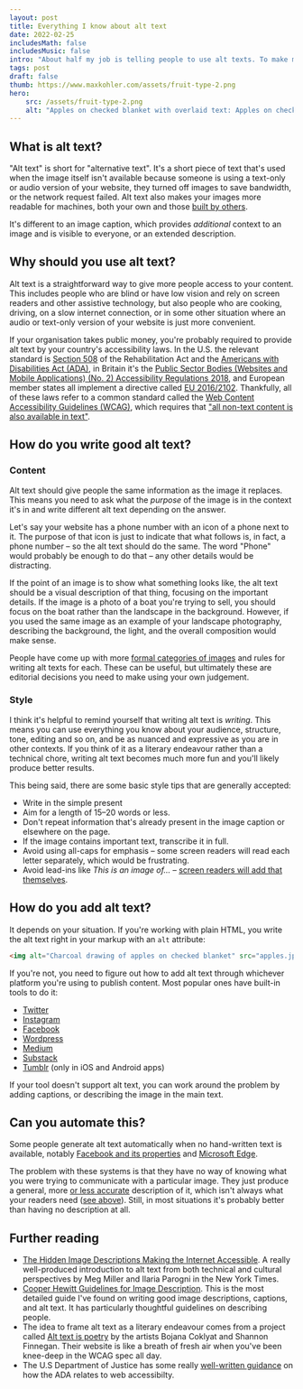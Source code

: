 ```yaml
---
layout: post
title: Everything I know about alt text
date: 2022-02-25
includesMath: false
includesMusic: false
intro: "About half my job is telling peo­ple to use alt texts. To make my life eas­ier, here are all my notes and references in one place."
tags: post
draft: false
thumb: https://www.maxkohler.com/assets/fruit-type-2.png
hero: 
    src: /assets/fruit-type-2.png
    alt: "Apples on checked blanket with overlaid text: Apples on checked blanket"
---
```


## What is alt text?

"Alt text" is short for "alternative text". It's a short piece of text that's used when the image itself isn't available because someone is using a text-only or audio version of your website, they turned off images to save bandwidth, or the network request failed. Alt text also makes your images more readable for machines, both your own and those [built by others](https://developers.google.com/search/docs/advanced/guidelines/google-images?hl=en&visit_id=637812413922396034-4279629001&rd=1#use-descriptive-alt-text).

It's different to an image caption, which provides _additional_ context to an image and is visible to everyone, or an extended description.

## Why should you use alt text?

Alt text is a straightforward way to give more people access to your content. This includes people who are blind or have low vision and rely on screen readers and other assistive technology, but also people who are cooking, driving, on a slow internet connection, or in some other situation where an audio or text-only version of your website is just more convenient.

If your organisation takes public money, you're probably required to provide alt text by your country's accessibility laws. In the U.S. the relevant standard is [Section 508](https://www.access-board.gov/ict/) of the Rehabilitation Act and the [Americans with Disabilities Act (ADA)](https://beta.ada.gov/), in Britain it's the [Public Sector Bodies (Websites and Mobile Applications) (No. 2) Accessibility Regulations 2018](https://www.gov.uk/guidance/accessibility-requirements-for-public-sector-websites-and-apps#meeting-accessibility-requirements), and European member states all implement a directive called [EU 2016/2102](https://eur-lex.europa.eu/legal-content/EN/TXT/?uri=CELEX%3A32016L2102). Thankfully, all of these laws refer to a common standard called the [Web Content Accessibility Guidelines (WCAG)](https://www.w3.org/TR/UNDERSTANDING-WCAG20/), which requires that ["all non-text content is also available in text"](https://www.w3.org/TR/UNDERSTANDING-WCAG20/text-equiv.html).

## How do you write good alt text?

### Content

Alt text should give people the same information as the image it replaces. This means you need to ask what the _purpose_ of the image is in the context it's in and write different alt text depending on the answer.

Let's say your website has a phone number with an icon of a phone next to it. The purpose of that icon is just to indicate that what follows is, in fact, a phone number – so the alt text should do the same. The word "Phone" would probably be enough to do that – any other details would be distracting.

If the point of an image is to show what something looks like, the alt text should be a visual description of that thing, focusing on the important details. If the image is a photo of a boat you're trying to sell, you should focus on the boat rather than the landscape in the background. However, if you used the same image as an example of your landscape photography, describing the background, the light, and the overall composition would make sense.

People have come up with more [formal categories of images](https://www.w3.org/WAI/tutorials/images/) and rules for writing alt texts for each. These can be useful, but ultimately these are editorial decisions you need to make using your own judgement.

### Style

I think it's helpful to remind yourself that writing alt text is _writing_. This means you can use everything you know about your audience, structure, tone, editing and so on, and be as nuanced and expressive as you are in other contexts. If you think of it as a literary endeavour rather than a technical chore, writing alt text becomes much more fun and you'll likely produce better results.

This being said, there are some basic style tips that are generally accepted:

- Write in the simple present
- Aim for a length of 15–20 words or less.
- Don't repeat information that's already present in the image caption or elsewhere on the page.
- If the image contains important text, transcribe it in full.
- Avoid using <span class="small-caps">all-caps</span> for emphasis – some screen readers will read each letter separately, which would be frustrating.
- Avoid lead-ins like _This is an image of..._ – [screen readers will add that themselves](https://axesslab.com/alt-texts/#dont-say-its-an-image).

## How do you add alt text?

It depends on your situation. If you're working with plain HTML, you write the alt text right in your markup with an `alt` attribute:

```html
<img alt="Charcoal drawing of apples on checked blanket" src="apples.jpg" />
```

If you're not, you need to figure out how to add alt text through whichever platform you're using to publish content. Most popular ones have built-in tools to do it:

- [Twitter](https://help.twitter.com/en/using-twitter/picture-descriptions)
- [Instagram](https://help.instagram.com/503708446705527)
- [Facebook](https://www.facebook.com/help/214124458607871)
- [Wordpress](https://make.wordpress.org/accessibility/handbook/content/alternative-text-for-images/#visual-example)
- [Medium](https://help.medium.com/hc/en-us/articles/215679797-Images)
- [Substack](https://support.substack.com/hc/en-us/articles/4414829453204-How-can-I-edit-images-on-a-Substack-post-)
- [Tumblr](https://brownandtrans.tumblr.com/post/613978932163772416/how-to-write-alt-text-and-image-descriptions-for) (only in iOS and Android apps)

If your tool doesn't support alt text, you can work around the problem by adding captions, or describing the image in the main text.

## Can you automate this?

Some people generate alt text automatically when no hand-written text is available, notably [Facebook and its properties](https://www.facebook.com/help/216219865403298) and [Microsoft Edge](https://www.theverge.com/2022/3/18/22984474/microsoft-edge-automatic-image-labels-accessibility-feature).

The problem with these systems is that they have no way of knowing what you were trying to communicate with a particular image. They just produce a general, more [or less accurate](https://cripritual.com/haagaard/) description of it, which isn't always what your readers need ([see above](#how-do-you-write-good-alt-text%3F)). Still, in most situations it's probably better than having no description at all.

## Further reading

- [The Hidden Image Descriptions Making the Internet Accessible](https://www.nytimes.com/interactive/2022/02/18/arts/alt-text-images-descriptions.html). A really well-produced introduction to alt text from both technical and cultural perspectives by Meg Miller and Ilaria Parogni in the New York Times.
- [Cooper Hewitt Guidelines for Image Description](https://www.cooperhewitt.org/cooper-hewitt-guidelines-for-image-description/). This is the most detailed guide I've found on writing good image descriptions, captions, and alt text. It has particularly thoughtful guidelines on describing people.
- The idea to frame alt text as a literary endeavour comes from a project called [Alt text is poetry](https://alt-text-as-poetry.net/) by the artists Bojana Coklyat and Shannon Finnegan. Their website is like a breath of fresh air when you've been knee-deep in the WCAG spec all day.
- The U.S Department of Justice has some really [well-written guidance](https://beta.ada.gov/web-guidance/) on how the ADA relates to web accessibilty.
